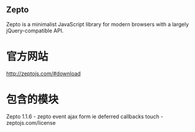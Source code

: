 Zepto
------------

Zepto is a minimalist JavaScript library for modern browsers with a largely jQuery-compatible API.

# 官方网站 #

http://zeptojs.com/#download

# 包含的模块

 Zepto 1.1.6 - zepto event ajax form ie deferred callbacks touch - zeptojs.com/license